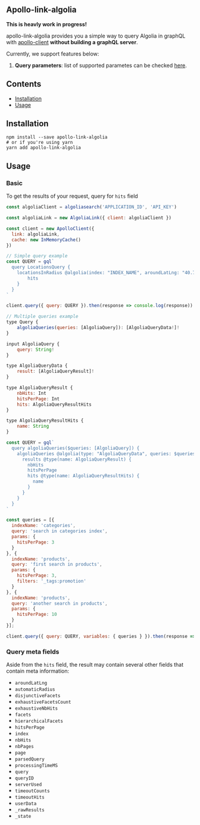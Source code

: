 ## Apollo-link-algolia
**This is heavly work in progress!**

apollo-link-algolia provides you a simple way to query Algolia in graphQL with [apollo-client](https://www.apollographql.com/client/) **without building a graphQL server**.

Currently, we support features below:

1. **Query parameters**: list of supported parametes can be checked [here](https://github.com/algolia/algoliasearch-helper-js#query-parameters).

## Contents
* [Installation](#installation)
* [Usage](#Usage)

## Installation

```shell
npm install --save apollo-link-algolia
# or if you're using yarn
yarn add apollo-link-algolia
```

## Usage
### Basic

To get the results of your request, query for `hits` field

```js
const algoliaClient = algoliasearch('APPLICATION_ID', 'API_KEY')

const algoliaLink = new AlgoliaLink({ client: algoliaClient })

const client = new ApolloClient({
  link: algoliaLink,
  cache: new InMemoryCache()
})

// Simple query example
const QUERY = gql`
  query LocationsQuery {
    locationsInRadius @algolia(index: "INDEX_NAME", aroundLatLng: "40.71, -74.01", aroundRadius: 1000) {
        hits
    }
  }
`

client.query({ query: QUERY }).then(response => console.log(response))

// Multiple queries example
type Query {
    algoliaQueries(queries: [AlgoliaQuery]): [AlgoliaQueryData!]!
}

input AlgoliaQuery {
    query: String!
}

type AlgoliaQueryData {
    result: [AlgoliaQueryResult]!
}

type AlgoliaQueryResult {
    nbHits: Int
    hitsPerPage: Int
    hits: AlgoliaQueryResultHits
}

type AlgoliaQueryResultHits {
    name: String
}

const QUERY = gql`
  query algoliaQueries($queries: [AlgoliaQuery]) {
    algoliaQueries @algolia(type: "AlgoliaQueryData", queries: $queries) {
      results @type(name: AlgoliaQueryResult) {
        nbHits
        hitsPerPage
        hits @type(name: AlgoliaQueryResultHits) {
          name
        }
      }
    }
  }
`

const queries = [{
  indexName: 'categories',
  query: 'search in categories index',
  params: {
    hitsPerPage: 3
  }
}, {
  indexName: 'products',
  query: 'first search in products',
  params: {
    hitsPerPage: 3,
    filters: '_tags:promotion'
  }
}, {
  indexName: 'products',
  query: 'another search in products',
  params: {
    hitsPerPage: 10
  }
}];

client.query({ query: QUERY, variables: { queries } }).then(response => console.log(response))
```

### Query meta fields
Aside from the `hits` field, the result may contain several other fields that contain meta information:
* `aroundLatLng`
* `automaticRadius`
* `disjunctiveFacets`
* `exhaustiveFacetsCount`
* `exhaustiveNbHits`
* `facets`
* `hierarchicalFacets`
* `hitsPerPage`
* `index`
* `nbHits`
* `nbPages`
* `page`
* `parsedQuery`
* `processingTimeMS`
* `query`
* `queryID`
* `serverUsed`
* `timeoutCounts`
* `timeoutHits`
* `userData`
* `_rawResults`
* `_state`
